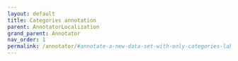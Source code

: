 ```yaml
---
layout: default
title: Categories annotation
parent: AnnotatorLocalization
grand_parent: Annotator
nav_order: 1
permalink: /annotator/#annotate-a-new-data-set-with-only-categories-labels-1
---
```

